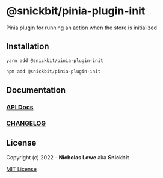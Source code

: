# @snickbit/pinia-plugin-init

<!--START_SECTION:readmes-description-->

Pinia plugin for running an action when the store is initialized

<!--END_SECTION:readmes-description-->

## Installation

```bash
yarn add @snickbit/pinia-plugin-init
```

```bash
npm add @snickbit/pinia-plugin-init
```

## Documentation

### [API Docs](https://github.com/snickbit/pinia/blob/main/packages/pinia-plugin-init/README.md)

### [CHANGELOG](https://github.com/snickbit/pinia/blob/main/packages/pinia-plugin-init/CHANGELOG.md)

## License

Copyright (c) 2022 - **Nicholas Lowe** aka **Snickbit**

[MIT License](https://github.com/snickbit/pinia/blob/main/LICENSE)
